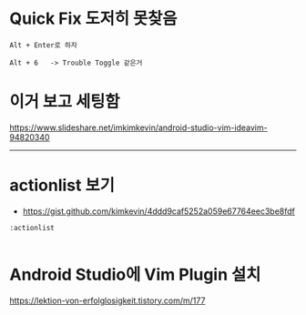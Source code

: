 # Quick Fix 도저히 못찾음 

```
Alt + Enter로 하자

Alt + 6   -> Trouble Toggle 같은거 
```


# 이거 보고 세팅함 

https://www.slideshare.net/imkimkevin/android-studio-vim-ideavim-94820340

<hr>

# actionlist 보기 
- https://gist.github.com/kimkevin/4ddd9caf5252a059e67764eec3be8fdf

```
:actionlist
  
```


# Android Studio에 Vim Plugin 설치 

https://lektion-von-erfolglosigkeit.tistory.com/m/177
